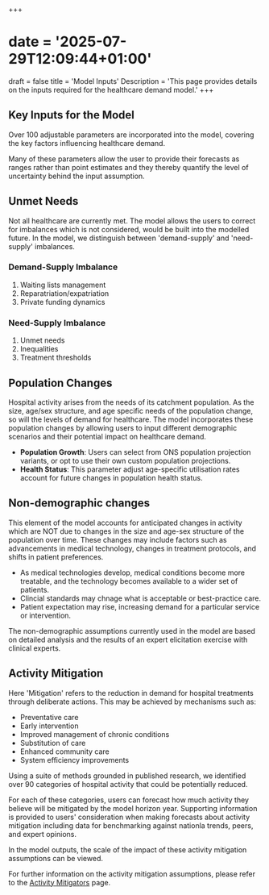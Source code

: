 +++
# date = '2025-07-29T12:09:44+01:00'
draft = false
title = 'Model Inputs'
Description = 'This page provides details on the inputs required for the healthcare demand model.'
+++

## Key Inputs for the Model ##

Over 100 adjustable parameters are incorporated into the model, covering the key factors influencing healthcare demand.

Many of these parameters allow the user to provide their forecasts as ranges rather than point estimates and they thereby quantify the level of uncertainty behind the input assumption. 

## Unmet Needs ##

Not all healthcare are currently met. The model allows the users to correct for imbalances which is not considered, would be built into the modelled future. In the model, we distinguish between 'demand-supply' and 'need-supply' imbalances.

### Demand-Supply Imbalance ###
1. Waiting lists management
2. Reparatriation/expatriation
3. Private funding dynamics

### Need-Supply Imbalance ###
1. Unmet needs
2. Inequalities
3. Treatment thresholds

## Population Changes ##

Hospital activity arises from the needs of its catchment population. As the size, age/sex structure, and age specific needs of the population change, so will the levels of demand for healthcare. The model incorporates these population changes by allowing users to input different demographic scenarios and their potential impact on healthcare demand.

- **Population Growth**: Users can select from ONS population projection variants, or opt to use their own custom population projections.
- **Health Status**: This parameter adjust age-specific utilisation rates account for future changes in population health status. 

## Non-demographic changes ##

This element of the model accounts for anticipated changes in activity which are NOT due to changes in the size and age-sex structure of the population over time. These changes may include factors such as advancements in medical technology, changes in treatment protocols, and shifts in patient preferences.

- As medical technologies develop, medical conditions become more treatable, and the technology becomes available to a wider set of patients. 
- Clincial standards may chnage what is acceptable or best-practice care. 
- Patient expectation may rise, increasing demand for a particular service or intervention.

The non-demographic assumptions currently used in the model are based on detailed analysis and the results of an expert elicitation exercise with clinical experts.

## Activity Mitigation ##

Here 'Mitigation' refers to the reduction in demand for hospital treatments through deliberate actions. This may be achieved by mechanisms such as:
- Preventative care
- Early intervention
- Improved management of chronic conditions
- Substitution of care
- Enhanced community care
- System efficiency improvements

Using a suite of methods grounded in published research, we identified over 90 categories of hospital activity that could be potentially reduced.

For each of these categories, users can forecast how much activity they believe will be mitigated by the model horizon year. Supporting information is provided to users' consideration when making forecasts about activity mitigation including data for benchmarking against nationla trends, peers, and expert opinions. 

In the model outputs, the scale of the impact of these activity mitigation assumptions can be viewed. 

For further information on the activity mitigation assumptions, please refer to the [Activity Mitigators](https://connect.strategyunitwm.nhs/nhp/project_information/modelling_methodology/activity_mitigators/inpatient_activity-mitigators.html) page.
